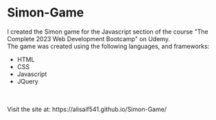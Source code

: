 # Simon-Game
I created the Simon game for the Javascript section of the course "The Complete 2023 Web Development Bootcamp" on Udemy.
<br>The game was created using the following languages, and frameworks:

- HTML
- CSS
- Javascript
- JQuery
<br>
<br>Visit the site at: https://alisaif541.github.io/Simon-Game/
